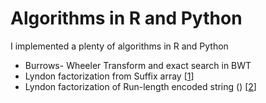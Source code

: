 # Algorithms in R and Python
I implemented a plenty of algorithms in R and Python

- Burrows- Wheeler Transform and exact search in BWT
- Lyndon factorization from Suffix array [[1](http://dx.doi.org/10.1016/j.jda.2014.06.0011570-8667)]
- Lyndon factorization of Run-length encoded string () [[2](https://doi.org/10.3390/a12060124)]
